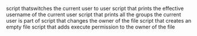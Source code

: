 script thatswitches the current user to user
script that prints the effective username of the current user
script that prints all the groups the current user is part of
script that changes the owner of the file
script that creates an empty file
script that adds execute permission to the owner of the file
